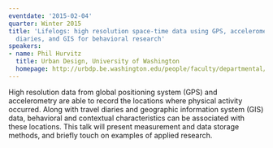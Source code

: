 ```yaml
---
eventdate: '2015-02-04'
quarter: Winter 2015
title: 'Lifelogs: high resolution space-time data using GPS, accelerometry, travel
  diaries, and GIS for behavioral research'
speakers:
- name: Phil Hurvitz
  title: Urban Design, University of Washington
  homepage: http://urbdp.be.washington.edu/people/faculty/departmental/profiles/hurvitz.html
---
```

High resolution data from global positioning system (GPS) and accelerometry are able to record the locations where physical activity occurred. Along with travel diaries and geographic information system (GIS) data, behavioral and contextual characteristics can be associated with these locations. This talk will present measurement and data storage methods, and briefly touch on examples of applied research.